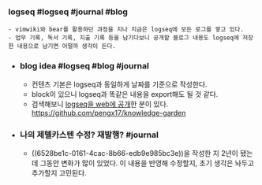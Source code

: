 ### logseq #logseq #journal #blog
	- vimwiki와 bear를 활용하던 과정을 지나 지금은 logseq에 모든 로그를 쌓고 있다.
	- 업무 기록, 독서 기록, 지출 기록 등을 남기다보니 공개할 블로그 내용도 logseq에 저장한 내용으로 남기면 어떨까 생각이 든다.
- ### blog idea #logseq #blog #journal
	- 컨텐츠 기본은 logseq과 동일하게 날짜를 기준으로 작성한다.
	- block이 있으니 logseq과 똑같은 내용을 export해도 될 것 같다.
	- 검색해보니 [logseq을 web에 공개](https://pengx17.github.io/knowledge-garden/)한 분이 있다. https://github.com/pengx17/knowledge-garden
- ### 나의 제텔카스텐 수정? 재발행? #journal
	- ((6528be1c-0161-4cac-8b66-edb9e985bc3e))을 작성한 지 2년이 됐는데 그동안 변화가 많이 있었다. 이 내용을 반영해 수정할지, 초기 생각은 놔두고 추가할지 고민된다.